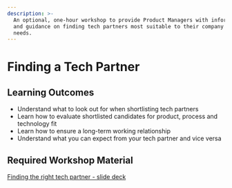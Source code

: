 ```yaml
---
description: >-
  An optional, one-hour workshop to provide Product Managers with information
  and guidance on finding tech partners most suitable to their company and
  needs.
---
```


# Finding a Tech Partner

## Learning Outcomes

* Understand what to look out for when shortlisting tech partners 
* Learn how to evaluate shortlisted candidates for product, process and technology fit 
* Learn how to ensure a long-term working relationship 
* Understand what you can expect from your tech partner and vice versa

## Required Workshop Material

[Finding the right tech partner - slide deck](https://docs.google.com/presentation/d/1wHlGy2KygpxAdpC8muY9Ba-6VZdQc7UzPUu1TJ5t9Js/edit#slide=id.gcb9a0b074_1_0)

